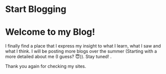 # Start Blogging


# Welcome to my Blog!

I finally find a place that I express my insight to what I learn, what I saw and what I think. I will be posting more blogs over the summer (Starting with a more detailed about me (I guess? 😇)). Stay tuned! . 

Thank you again for checking my sites.
